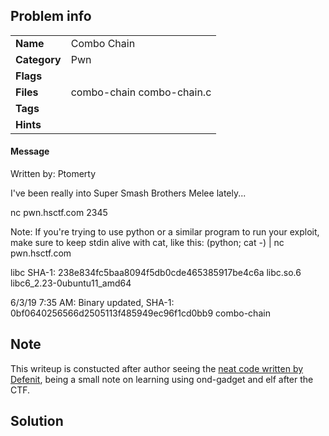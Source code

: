 ## Problem info
<table>
  <tr>
    <td><strong>Name</strong></td>
    <td>Combo Chain</td>
  </tr>
  <tr>
    <td><strong>Category</strong></td>
    <td>Pwn</td>
  </tr>
  <tr>
    <td><strong>Flags</strong></td>
    <td></td>
  </tr>
  <tr>
    <td><strong>Files</strong></td>
    <td>combo-chain   combo-chain.c</td>
  </tr>
  <tr>
    <td><strong>Tags</strong></td>
    <td></td>
  </tr>
  <tr>
    <td><strong>Hints</strong></td>
    <td></td>
  </tr>
</table>

#### Message
Written by: Ptomerty

I've been really into Super Smash Brothers Melee lately...

nc pwn.hsctf.com 2345

Note: If you're trying to use python or a similar program to run your exploit, make sure to keep stdin alive with cat, like this: (python; cat -) | nc pwn.hsctf.com <port>

libc SHA-1: 238e834fc5baa8094f5db0cde465385917be4c6a libc.so.6 libc6_2.23-0ubuntu11_amd64

6/3/19 7:35 AM: Binary updated, SHA-1: 0bf0640256566d2505113f485949ec96f1cd0bb9 combo-chain

## Note
This writeup is constucted after author seeing the [neat code written by Defenit](https://ctftime.org/writeup/15660), being a small note on learning using ond-gadget and elf after the CTF.

## Solution
